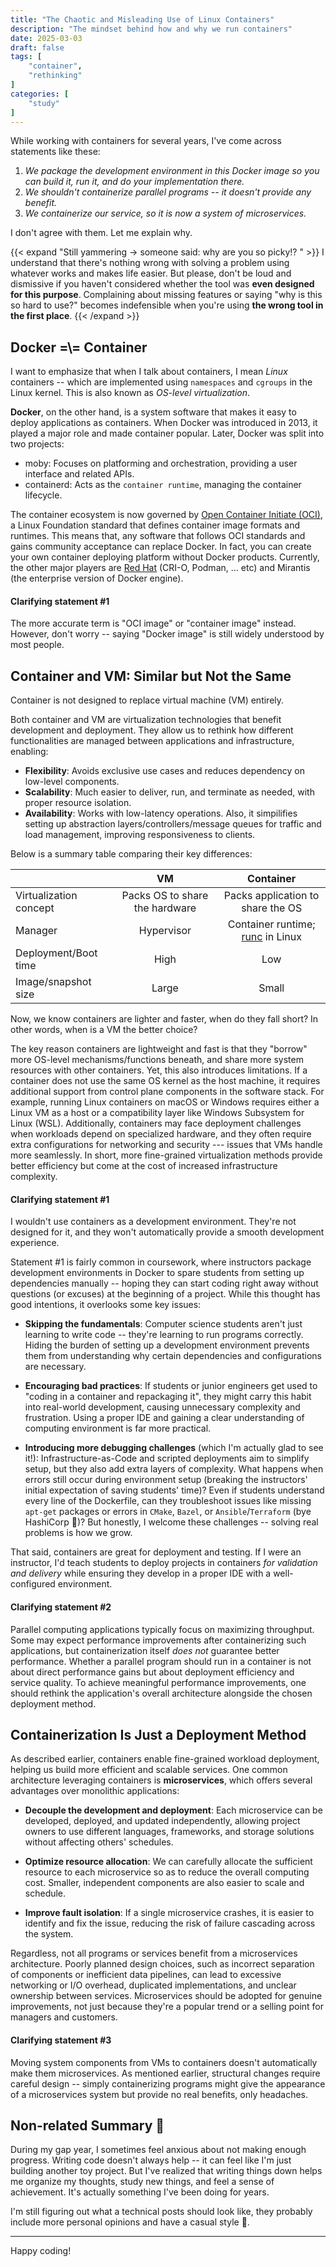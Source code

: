 ```yaml
---
title: "The Chaotic and Misleading Use of Linux Containers"
description: "The mindset behind how and why we run containers"
date: 2025-03-03
draft: false
tags: [
    "container",
    "rethinking"
]
categories: [
    "study"
]
---
```


While working with containers for several years, I've come across statements like these:

1. *We package the development environment in this Docker image so you can build it, run it, and do your implementation there.*
2. *We shouldn't containerize parallel programs -- it doesn't provide any benefit.*
3. *We containerize our service, so it is now a system of microservices.*

I don't agree with them. Let me explain why. 

{{< expand "Still yammering -> someone said: why are you so picky!? " >}}
I understand that there's nothing wrong with solving a problem using whatever works and makes life easier. 
But please, don't be loud and dismissive if you haven't considered 
whether the tool was **even designed for this purpose**. 
Complaining about missing features or saying "why is this so hard to use?" 
becomes indefensible when you're using **the wrong tool in the first place**.
{{< /expand >}}

## Docker =\\= Container

I want to emphasize that when I talk about containers, 
I mean *Linux* containers -- which are implemented using `namespaces` and `cgroups` in the Linux kernel. 
This is also known as *OS-level virtualization*.

**Docker**, on the other hand, is a system software that makes it easy to deploy applications as containers. 
When Docker was introduced in 2013, it played a major role and made container popular. 
Later, Docker was split into two projects:
* moby: Focuses on platforming and orchestration, providing a user interface and related APIs.
* containerd: Acts as the `container runtime`, managing the container lifecycle.

The container ecosystem is now governed by [Open Container Initiate (OCI)](https://opencontainers.org), 
a Linux Foundation standard that defines container image formats and runtimes. 
This means that, any software that follows OCI standards and gains community acceptance can replace Docker.
In fact, you can create your own container deploying platform without Docker products.
Currently, the other major players are [Red Hat](https://github.com/containers) (CRI-O, Podman, ... etc) and
Mirantis (the enterprise version of Docker engine).

#### Clarifying statement #1

The more accurate term is "OCI image" or "container image" instead. 
However, don't worry -- saying "Docker image" is still widely understood by most people.

## Container and VM: Similar but Not the Same

Container is not designed to replace virtual machine (VM) entirely.
 
Both container and VM are virtualization technologies that
benefit development and deployment.
They allow us to rethink how different functionalities are managed between 
applications and infrastructure, enabling:
* **Flexibility**: Avoids exclusive use cases and reduces dependency on low-level components.
* **Scalability**: Much easier to deliver, run, and terminate as needed, with proper resource isolation.
* **Availability**: Works with low-latency operations. 
Also, it simpilifies setting up abstraction layers/controllers/message queues for traffic and load management, 
improving responsiveness to clients.

Below is a summary table comparing their key differences:

| | **VM** | **Container** |
|:----|:----:|:----:| 
|Virtualization concept| Packs OS to share the hardware | Packs application to share the OS |
|Manager | Hypervisor | Container runtime; [runc](https://github.com/opencontainers/runc) in Linux|
|Deployment/Boot time| High | Low |
|Image/snapshot size | Large | Small |

Now, we know containers are lighter and faster, 
when do they fall short? In other words, when is a VM the better choice?

The key reason containers are lightweight and fast is that 
they "borrow" more OS-level mechanisms/functions beneath, and share more system resources with other containers. 
Yet, this also introduces limitations. 
If a container does not use the same OS kernel as the host machine, 
it requires additional support from control plane components in the software stack.
For example, running Linux containers on macOS or Windows requires 
either a Linux VM as a host or a compatibility layer like Windows Subsystem for Linux (WSL). 
Additionally, containers may face deployment challenges when workloads depend on specialized hardware, 
and they often require extra configurations for networking and security --- issues that VMs handle more seamlessly.
In short, more fine-grained virtualization methods provide better efficiency 
but come at the cost of increased infrastructure complexity.

#### Clarifying statement #1

I wouldn't use containers as a development environment. 
They're not designed for it, and they won't automatically provide a smooth development experience.

Statement #1 is fairly common in coursework, 
where instructors package development environments in Docker to spare students from setting up dependencies 
manually -- hoping they can start coding right away without questions (or excuses) at the beginning of a project.
While this thought has good intentions, it overlooks some key issues:

* **Skipping the fundamentals**: 
Computer science students aren't just learning to write code -- 
they're learning to run programs correctly. 
Hiding the burden of setting up a development environment prevents them 
from understanding why certain dependencies and configurations are necessary.

* **Encouraging bad practices**: 
If students or junior engineers get used to "coding in a container and repackaging it", 
they might carry this habit into real-world development, causing unnecessary complexity and frustration. 
Using a proper IDE and gaining a clear understanding of computing environment is far more practical.

* **Introducing more debugging challenges** (which I'm actually glad to see it!): 
Infrastructure-as-Code and scripted deployments aim to simplify setup, 
but they also add extra layers of complexity. 
What happens when errors still occur during environment setup 
(breaking the instructors' initial expectation of saving students' time)?
Even if students understand every line of the Dockerfile, 
can they troubleshoot issues like missing `apt-get` packages or errors in 
`CMake`, `Bazel`, or `Ansible`/`Terraform` (bye HashiCorp 🥲)? 
But honestly, I welcome these challenges -- solving real problems is how we grow.

That said, containers are great for deployment and testing. 
If I were an instructor, I'd teach students to deploy projects in containers 
*for validation and delivery*
while ensuring they develop in a proper IDE with a well-configured environment.

#### Clarifying statement #2

Parallel computing applications typically focus on maximizing throughput. 
Some may expect performance improvements after containerizing such applications, 
but containerization itself *does not* guarantee better performance. 
Whether a parallel program should run in a container is not about direct performance gains 
but about deployment efficiency and service quality. 
To achieve meaningful performance improvements, 
one should rethink the application's overall architecture alongside the chosen deployment method.


## Containerization Is Just a Deployment Method

As described earlier, containers enable fine-grained workload deployment,
helping us build more efficient and scalable services.
One common architecture leveraging containers is **microservices**,
which offers several advantages over monolithic applications: 

* **Decouple the development and deployment**: 
Each microservice can be developed, deployed, and updated independently, 
allowing project owners to use different languages, frameworks, and storage solutions 
without affecting others' schedules.

* **Optimize resource allocation**: 
We can carefully allocate the sufficient resource to each microservice so as to
reduce the overall computing cost. 
Smaller, independent components are also easier to scale and schedule.

* **Improve fault isolation**: 
If a single microservice crashes, 
it is easier to identify and fix the issue, reducing the risk of failure cascading across the system.

Regardless, not all programs or services benefit from a microservices architecture. 
Poorly planned design choices, 
such as incorrect separation of components or inefficient data pipelines, 
can lead to excessive networking or I/O overhead, duplicated implementations, 
and unclear ownership between services. 
Microservices should be adopted for genuine improvements, 
not just because they're a popular trend or a selling point for managers and customers.

#### Clarifying statement #3

Moving system components from VMs to containers doesn't automatically make them microservices. 
As mentioned earlier, structural changes require careful design -- 
simply containerizing programs might give the appearance of a microservices system 
but provide no real benefits, only headaches.


## Non-related Summary 🤪 

During my gap year, I sometimes feel anxious about not making enough progress.
Writing code doesn't always help -- it can feel like I'm just building another toy project.
But I've realized that writing things down helps me organize my thoughts, study new things, 
and feel a sense of achievement. 
It's actually something I've been doing for years.

I'm still figuring out what a technical posts should look like, 
they probably include more personal opinions and have a casual style 🤔.

---

Happy coding!
